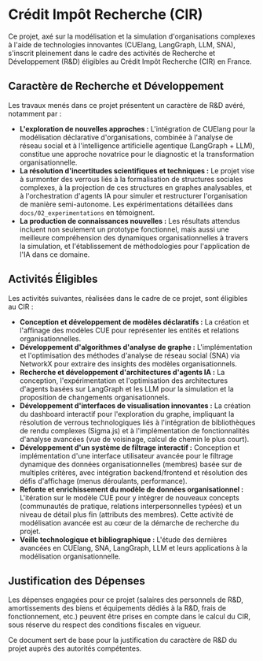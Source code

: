 # Crédit Impôt Recherche (CIR)

Ce projet, axé sur la modélisation et la simulation d'organisations complexes à l'aide de technologies innovantes (CUElang, LangGraph, LLM, SNA), s'inscrit pleinement dans le cadre des activités de Recherche et Développement (R&D) éligibles au Crédit Impôt Recherche (CIR) en France.

## Caractère de Recherche et Développement

Les travaux menés dans ce projet présentent un caractère de R&D avéré, notamment par :

*   **L'exploration de nouvelles approches :** L'intégration de CUElang pour la modélisation déclarative d'organisations, combinée à l'analyse de réseau social et à l'intelligence artificielle agentique (LangGraph + LLM), constitue une approche novatrice pour le diagnostic et la transformation organisationnelle.
*   **La résolution d'incertitudes scientifiques et techniques :** Le projet vise à surmonter des verrous liés à la formalisation de structures sociales complexes, à la projection de ces structures en graphes analysables, et à l'orchestration d'agents IA pour simuler et restructurer l'organisation de manière semi-autonome. Les expérimentations détaillées dans `docs/02_experimentations` en témoignent.
*   **La production de connaissances nouvelles :** Les résultats attendus incluent non seulement un prototype fonctionnel, mais aussi une meilleure compréhension des dynamiques organisationnelles à travers la simulation, et l'établissement de méthodologies pour l'application de l'IA dans ce domaine.

## Activités Éligibles

Les activités suivantes, réalisées dans le cadre de ce projet, sont éligibles au CIR :

*   **Conception et développement de modèles déclaratifs :** La création et l'affinage des modèles CUE pour représenter les entités et relations organisationnelles.
*   **Développement d'algorithmes d'analyse de graphe :** L'implémentation et l'optimisation des méthodes d'analyse de réseau social (SNA) via NetworkX pour extraire des insights des modèles organisationnels.
*   **Recherche et développement d'architectures d'agents IA :** La conception, l'expérimentation et l'optimisation des architectures d'agents basées sur LangGraph et les LLM pour la simulation et la proposition de changements organisationnels.
*   **Développement d'interfaces de visualisation innovantes :** La création du dashboard interactif pour l'exploration du graphe, impliquant la résolution de verrous technologiques liés à l'intégration de bibliothèques de rendu complexes (Sigma.js) et à l'implémentation de fonctionnalités d'analyse avancées (vue de voisinage, calcul de chemin le plus court).
*   **Développement d'un système de filtrage interactif :** Conception et implémentation d'une interface utilisateur avancée pour le filtrage dynamique des données organisationnelles (membres) basée sur de multiples critères, avec intégration backend/frontend et résolution des défis d'affichage (menus déroulants, performance).
*   **Refonte et enrichissement du modèle de données organisationnel :** L'itération sur le modèle CUE pour y intégrer de nouveaux concepts (communautés de pratique, relations interpersonnelles typées) et un niveau de détail plus fin (attributs des membres). Cette activité de modélisation avancée est au cœur de la démarche de recherche du projet.
*   **Veille technologique et bibliographique :** L'étude des dernières avancées en CUElang, SNA, LangGraph, LLM et leurs applications à la modélisation organisationnelle.

## Justification des Dépenses

Les dépenses engagées pour ce projet (salaires des personnels de R&D, amortissements des biens et équipements dédiés à la R&D, frais de fonctionnement, etc.) peuvent être prises en compte dans le calcul du CIR, sous réserve du respect des conditions fiscales en vigueur.

Ce document sert de base pour la justification du caractère de R&D du projet auprès des autorités compétentes.